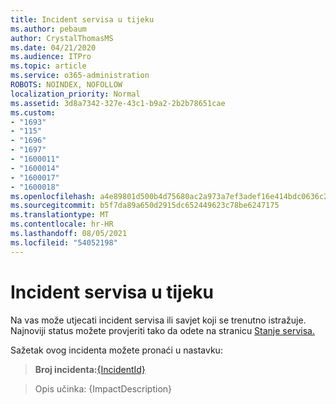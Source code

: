 ```yaml
---
title: Incident servisa u tijeku
ms.author: pebaum
author: CrystalThomasMS
ms.date: 04/21/2020
ms.audience: ITPro
ms.topic: article
ms.service: o365-administration
ROBOTS: NOINDEX, NOFOLLOW
localization_priority: Normal
ms.assetid: 3d8a7342-327e-43c1-b9a2-2b2b78651cae
ms.custom:
- "1693"
- "115"
- "1696"
- "1697"
- "1600011"
- "1600014"
- "1600017"
- "1600018"
ms.openlocfilehash: a4e89801d500b4d75680ac2a973a7ef3adef16e414bdc0636c222dde6e462cd7
ms.sourcegitcommit: b5f7da89a650d2915dc652449623c78be6247175
ms.translationtype: MT
ms.contentlocale: hr-HR
ms.lasthandoff: 08/05/2021
ms.locfileid: "54052198"
---
```

# <a name="service-incident-in-progress"></a>Incident servisa u tijeku

Na vas može utjecati incident servisa ili savjet koji se trenutno istražuje. Najnoviji status možete provjeriti tako da odete na stranicu [Stanje servisa.](https://admin.microsoft.com/adminportal/home#/servicehealth)
  
Sažetak ovog incidenta možete pronaći u nastavku:
  
> **Broj incidenta:**[{IncidentId}](https://admin.microsoft.com/adminportal/home#/servicehealth)
 
> Opis učinka: {ImpactDescription}
